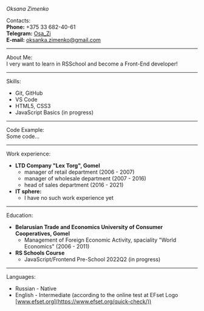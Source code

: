 _Oksana Zimenko_

Contacts:  
**Phone:** +375 33 682-40-61  
**Telegram:** [Osa_Zi](https://tlgg.ru/Osa_Zi)  
**E-mail:** oksanka.zimenko@gmail.com

---

About Me:  
I very want to learn in RSSchool аnd become a Front-End developer!

---

Skills:

- Git, GitHub
- VS Code
- HTML5, CSS3
- JavaScript Basics (in progress)

---

Code Example:  
Some code...

---

Work experience:

- **LTD Company "Lex Torg", Gomel**
  - manager of retail department (2006 - 2007)
  - manager of wholesale department (2007 - 2016)
  - head of sales department (2016 - 2021)
- **IT sphere:**
  - I have no such work experience yet

---

Education:

- **Belarusian Trade and Economics University of Consumer Cooperatives, Gomel**
  - Management of Foreign Economic Activity, spaciality "World Economics" (2006 - 2011)
- **RS Schools Course**
  - JavaScript/Frontend Pre-School 2022Q2 (in progress)

---

Languages:

- Russian - Native
- English - Intermediate (according to the online test at EFset Logo [www.efset.org](https://www.efset.org/quick-check/))
